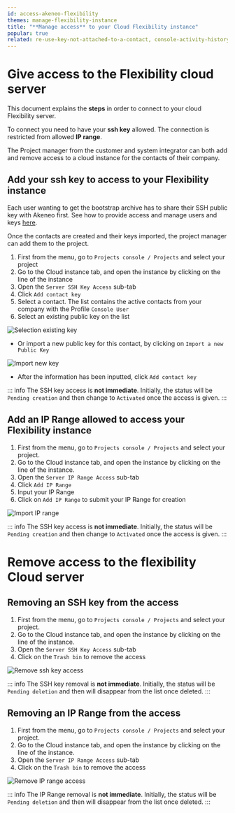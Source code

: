 ```yaml
---
id: access-akeneo-flexibility
themes: manage-flexibility-instance
title: "**Manage access** to your Cloud Flexibility instance"
popular: true
related: re-use-key-not-attached-to-a-contact, console-activity-history
---
```


# Give access to the Flexibility cloud server

This document explains the **steps** in order to connect to your cloud Flexibility server.

To connect you need to have your **ssh key** allowed. The connection is restricted from allowed **IP range**.

The Project manager from the customer and system integrator can both add and remove access to a cloud instance for the contacts of their company.
 
## Add your ssh key to access to your Flexibility instance

Each user wanting to get the bootstrap archive has to share their SSH public key with Akeneo first. 
See how to provide access and manage users and keys [here](get-akeneo-pim-enterprise-archive.html).

Once the contacts are created and their keys imported, the project manager can add them to the project.

1. First from the menu, go to `Projects console / Projects` and select your project
1. Go to the Cloud instance tab, and open the instance by clicking on the line of the instance
1. Open the `Server SSH Key Access` sub-tab
1. Click `Add contact key`
1. Select a contact. The list contains the active contacts from your company with the Profile `Console User`
1. Select an existing public key on the list

![Selection existing key](../img/add_key_access_flexibility.jpg)

* Or import a new public key for this contact, by clicking on `Import a new Public Key`

![Import new key](../img/add_new_key_flexibility.jpg)

* After the information has been inputted, click `Add contact key` 

::: info
The SSH key access is **not immediate**. Initially, the status will be `Pending creation` and then change to `Activated` once the access is given.
:::

## Add an IP Range allowed to access your Flexibility instance

1. First from the menu, go to `Projects console / Projects` and select your project.
1. Go to the Cloud instance tab, and open the instance by clicking on the line of the instance.
1. Open the `Server IP Range Access` sub-tab
1. Click `Add IP Range`
1. Input your IP Range
1. Click on `Add IP Range` to submit your IP Range for creation

![Import IP range](../img/add_ip_range_flexibility.jpg)

::: info
The SSH key access is **not immediate**. Initially, the status will be `Pending creation` and then change to `Activated` once the access is given.
:::

# Remove access to the flexibility Cloud server

## Removing an SSH key from the access

1. First from the menu, go to `Projects console / Projects` and select your project.
1. Go to the Cloud instance tab, and open the instance by clicking on the line of the instance.
1. Open the `Server SSH Key Access` sub-tab
1. Click on the `Trash bin` to remove the access

![Remove ssh key access](../img/remove_cloud_key_access.jpg)

::: info
The SSH key removal is **not immediate**. Initially, the status will be `Pending deletion` and then will disappear from the list once deleted.
:::

## Removing an IP Range from the access

1. First from the menu, go to `Projects console / Projects` and select your project.
1. Go to the Cloud instance tab, and open the instance by clicking on the line of the instance.
1. Open the `Server IP Range Access` sub-tab
1. Click on the `Trash bin` to remove the access

![Remove IP range access](../img/remove_ip_range.jpg)

::: info
The IP Range removal is **not immediate**. Initially, the status will be `Pending deletion` and then will disappear from the list once deleted.
:::
